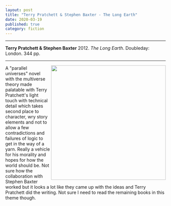 ```yaml
---
layout: post
title: "Terry Pratchett & Stephen Baxter - The Long Earth"
date: 2020-03-19
published: true
category: fiction
---
```



***
<b>Terry Pratchett & Stephen Baxter</b> 2012. _The Long Earth_. Doubleday: London. 344 pp.

***

<img align="right" width="360" src="https://upload.wikimedia.org/wikipedia/en/thumb/8/80/The_Long_Earth_UK_Book_Cover.jpg/220px-The_Long_Earth_UK_Book_Cover.jpg" alt="">  

A "parallel universes" novel with the multiverse theory made palatable with Terry Pratchett's light touch with technical detail which takes second place to character, wry story elements and not to allow a few contradictions and failures of logic to get in the way of a yarn.  Really a vehicle for his morality and hopes for how the world should be.  Not sure how the collaboration with Stephen Baxter worked but it looks a lot like they came up with the ideas and Terry Pratchett did the writing.  Not sure I need to read the remaining books in this theme though.
